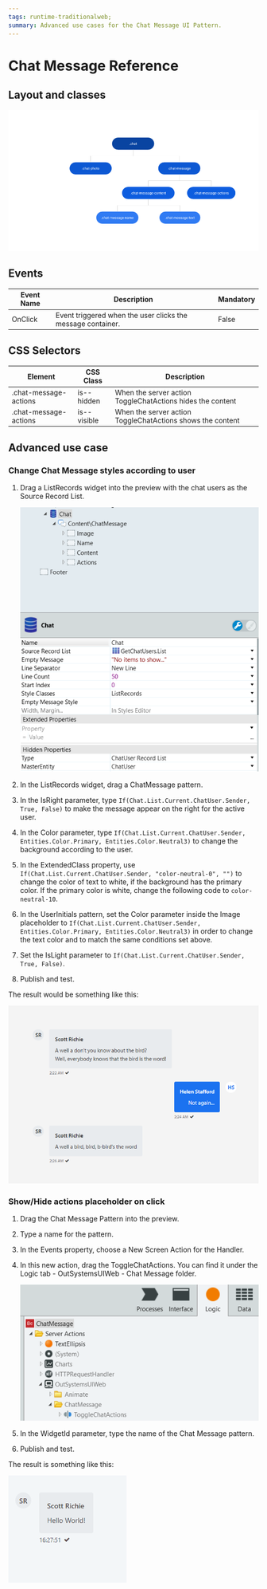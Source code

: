```yaml
---
tags: runtime-traditionalweb; 
summary: Advanced use cases for the Chat Message UI Pattern.
---
```


# Chat Message Reference

## Layout and classes

![](images/chatmessage-2-diag.png?width=600)

## Events

| **Event Name** |  **Description** |  **Mandatory**  |
| ---|---|--- |  
| OnClick | Event triggered when the user clicks the message container.  |  False  |

## CSS Selectors

| **Element** |  **CSS Class** |  **Description**  |
| ---|---|---
| .chat-message-actions |  is--hidden|  When the server action ToggleChatActions hides the content  |
| .chat-message-actions |  is--visible|  When the server action ToggleChatActions shows the content  |


## Advanced use case

### Change Chat Message styles according to user

1. Drag a ListRecords widget into the preview with the chat users as the Source Record List.

    ![](<images/chatmessage-6-ss.png>)

1. In the ListRecords widget, drag a ChatMessage pattern.

1. In the IsRight parameter, type `If(Chat.List.Current.ChatUser.Sender, True, False)` to make the message appear on the right for the active user.

1. In the Color parameter, type `If(Chat.List.Current.ChatUser.Sender, Entities.Color.Primary, Entities.Color.Neutral3)` to change the background according to the user.

1. In the ExtendedClass property, use `If(Chat.List.Current.ChatUser.Sender, "color-neutral-0", "")` to change the color of text to white, if the background has the primary color. If the primary color is white, change the following code to `color-neutral-10`.

1. In the UserInitials pattern, set the Color parameter inside the Image placeholder to `If(Chat.List.Current.ChatUser.Sender, Entities.Color.Primary, Entities.Color.Neutral3)` in order to change the text color and to match the same conditions set above.

1. Set the IsLight parameter to `If(Chat.List.Current.ChatUser.Sender, True, False)`.

1. Publish and test.

The result would be something like this:

![](<images/chatmessage-3.png>)

### Show/Hide actions placeholder on click

1. Drag the Chat Message Pattern into the preview.

1. Type a name for the pattern.

1. In the Events property, choose a New Screen Action for the Handler.

1. In this new action, drag the ToggleChatActions. You can find it under the Logic tab - OutSystemsUIWeb - Chat Message folder.

    ![](<images/chatmessage-4-ss.png>)

1. In the WidgetId parameter, type the name of the Chat Message pattern.

1. Publish and test.

The result is something like this:

![](<images/chatmessage-1.gif>)
